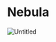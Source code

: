 # Nebula

![Untitled](https://github.com/user-attachments/assets/06010a3d-2ca9-47c4-ac40-4e5298407a1d)

